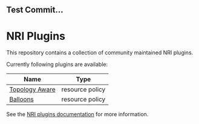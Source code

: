 ## Test Commit...

# NRI Plugins

This repository contains a collection of community maintained NRI plugins.

Currently following plugins are available:

| Name           | Type |
|----------------|:-----:|
| [Topology Aware][1] |  resource policy |
| [Balloons][1]       |  resource policy |

See the [NRI plugins documentation](https://containers.github.io/nri-plugins/) for more information.

[1]: http://github.com/containers/nri-plugins/blob/main/docs/resource-policy/README.md
